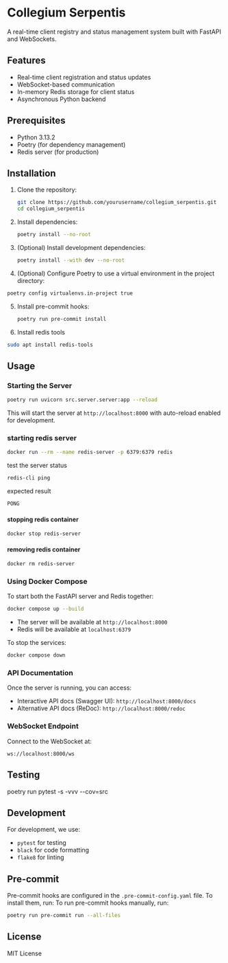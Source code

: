# Collegium Serpentis

A real-time client registry and status management system built with FastAPI and WebSockets.

## Features

- Real-time client registration and status updates
- WebSocket-based communication
- In-memory Redis storage for client status
- Asynchronous Python backend

## Prerequisites

- Python 3.13.2
- Poetry (for dependency management)
- Redis server (for production)

## Installation

1. Clone the repository:
   ```bash
   git clone https://github.com/yourusername/collegium_serpentis.git
   cd collegium_serpentis
   ```

2. Install dependencies:
   ```bash
   poetry install --no-root
   ```

3. (Optional) Install development dependencies:
   ```bash
   poetry install --with dev --no-root
   ```

4. (Optional) Configure Poetry to use a virtual environment in the project directory:
```bash
poetry config virtualenvs.in-project true
```

5. Install pre-commit hooks:
   ```bash
   poetry run pre-commit install
   ```

6. Install redis tools
```bash
sudo apt install redis-tools
```

## Usage

### Starting the Server

```bash
poetry run uvicorn src.server.server:app --reload
```

This will start the server at `http://localhost:8000` with auto-reload enabled for development.

### starting redis server
```bash
docker run --rm --name redis-server -p 6379:6379 redis
```
test the server status
```bash
redis-cli ping
```
expected result
```bash
PONG
```

#### stopping redis container
```bash
docker stop redis-server
```

#### removing redis container
```bash
docker rm redis-server
```

### Using Docker Compose

To start both the FastAPI server and Redis together:

```bash
docker compose up --build
```

- The server will be available at `http://localhost:8000`
- Redis will be available at `localhost:6379`

To stop the services:

```bash
docker compose down
```

### API Documentation

Once the server is running, you can access:

- Interactive API docs (Swagger UI): `http://localhost:8000/docs`
- Alternative API docs (ReDoc): `http://localhost:8000/redoc`

### WebSocket Endpoint

Connect to the WebSocket at:
```
ws://localhost:8000/ws
```

## Testing

poetry run pytest -s -vvv --cov=src

## Development

For development, we use:
- `pytest` for testing
- `black` for code formatting
- `flake8` for linting

## Pre-commit

Pre-commit hooks are configured in the `.pre-commit-config.yaml` file. To install them, run:
To run pre-commit hooks manually, run:

```bash
poetry run pre-commit run --all-files
```

## License

MIT License